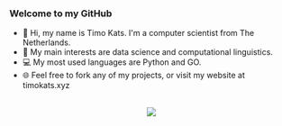 <h3>Welcome to my GitHub</h3>
<ul>
  <li>👋 Hi, my name is Timo Kats. I'm a computer scientist from The Netherlands.</li>
  <li>🧪 My main interests are data science and computational linguistics.</li>
  <li>💻 My most used languages are Python and GO.</li>
  <li>🌐 Feel free to fork any of my projects, or visit my website at timokats.xyz</li>
</ul>
<br />
<center>
  <img src="https://github-readme-stats.vercel.app/api/top-langs/?username=timokats&layout=compact&card_width=1000" />
</center>
